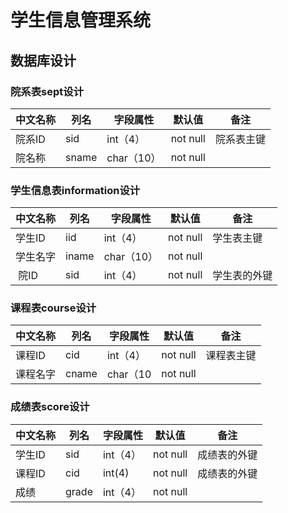 # 学生信息管理系统
## 数据库设计
### 院系表sept设计
|中文名称| 列名 | 字段属性 | 默认值 | 备注 |
|-------|-----|---------|-------|------|
| 院系ID| sid | int（4）  |not null|院系表主键|
| 院名称|sname| char（10） |not null|     |
### 学生信息表information设计
|中文名称| 列名| 字段属性 | 默认值 | 备注 |
|-------|----|---------|-------|-----|
|学生ID | iid | int（4） |not null|学生表主键|
|学生名字|iname|char（10）|not null|      |
|  院ID | sid | int（4） |not null|学生表的外键|
### 课程表course设计
|中文名称| 列名 | 字段属性 | 默认值 | 备注 |
|-------|-----|---------|-------|------|
|课程ID  | cid|int（4） |not null| 课程表主键|
|课程名字|cname|char（10|not null|        |
### 成绩表score设计
|中文名称| 列名| 字段属性 | 默认值 | 备注 |
|-------|----|---------|-------|-----|
|学生ID|sid|int（4）|not null| 成绩表的外键|
|课程ID|cid|int(4)|not null|成绩表的外键|
|成绩|grade|int（4）|not null||          |



